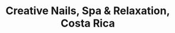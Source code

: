 ---
title: "Creative Nails, Spa & Relaxation, Costa Rica"
url: /cartago/creative-nails-spa-und-relaxation-costa-rica/
shop: cosméticos
---